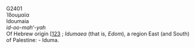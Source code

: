 <body>
  <p>G2401<br>  Ἰδουμαία  <br> Idoumaia  <br><i>id-oo-mah‘-yah </i><br>Of Hebrew origin [<a href="h0123.htm">123</a> ; <i>Idumaea</i> (that is, <i>Edom</i>), a region East (and South) of Palestine: - Iduma.<br></p>
 </body>